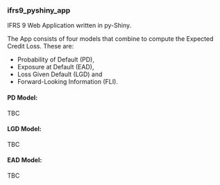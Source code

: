 ### ifrs9_pyshiny_app
IFRS 9 Web Application written in py-Shiny.

The App consists of four models that combine to compute the Expected Credit Loss. These are:
- Probability of Default (PD),
- Exposure at Default (EAD),
- Loss Given Default (LGD) and
- Forward-Looking Information (FLI).

#### PD Model:
TBC

#### LGD Model:
TBC

#### EAD Model:
TBC
